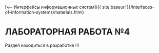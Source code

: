 [⟵ Интерфейсы информационных систем]({{ site.baseurl }}/interfaces-of-information-systems/materials.html)

# ЛАБОРАТОРНАЯ РАБОТА №4

Раздел находиться в разработке !!!
